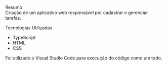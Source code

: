 Resumo <br/>
Criação de um aplicativo web responsável por cadastrar e gerenciar tarefas.
 
 Tecnologias Utilizadas
 
 - TypeScript
 - HTML 
 - CSS

Foi utilizado o Visual Studio Code para execução do código como um todo.
